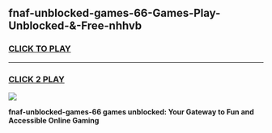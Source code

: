 
## fnaf-unblocked-games-66-Games-Play-Unblocked-&-Free-nhhvb
<h3>
<a href="https://premium76.site?title=fnaf-unblocked-games-66&ref=24A">CLICK TO PLAY</a></h3>
<hr>

<h3>
<a href="https://premium76.site?title=fnaf-unblocked-games-66&ref=24A">CLICK 2 PLAY</a>
  
</h3>

<a href="https://premium76.site?title=fnaf-unblocked-games-66&ref=24A"><img src="https://clearcache.store/games.png"></a>


**fnaf-unblocked-games-66 games unblocked: Your Gateway to Fun and Accessible Online Gaming**
